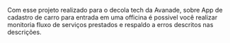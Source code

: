 Com esse projeto realizado para o decola tech da Avanade, sobre App de cadastro de carro para entrada em uma officina é possivel você realizar monitoria fluxo de serviços prestados e respaldo a erros descritos nas descrições.